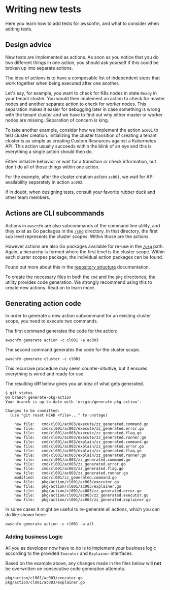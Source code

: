 # Writing new tests

Here you learn how to add tests for awscnfm, and what to consider when adding tests.

## Design advice

New tests are implemented as actions. As soon as
you notice that you do two different things in one action, you should ask yourself if
this could be broken up into separate actions.

The idea of actions is to have a composable
list of independent steps that work together when being executed after one
another.

Let's say, for example,  you want to check for K8s nodes in state `Ready` in your tenant cluster.
You would then implement an action to check for master nodes and another
separate action to check for worker nodes. This separation makes it easier for
debugging later in case something is wrong with the tenant cluster and we have
to find out why either master or worker nodes are missing. Separation of concern
is king.

To take another example, consider how we implement the action `ac001` to test cluster creation.
Initializing the cluster transition of creating a tenant cluster is as simple as
creating Custom Resources against a Kubernetes API. This action usually succeeds
within the blink of an eye and this is everything a single action should then
do.

Either initialize behavior _or_ wait for a transition _or_ check information, but don't do all of those things within one action.

For the example, after the cluster creation action `ac001`, we
wait for API availability separately in action `ac002`.

If in doubt, when
designing tests, consult your favorite rubber duck and other team members.

## Actions are CLI subcommands

Actions in `awscnfm` are also subcommands of the command line utility, and they exist as Go packages in the [`/cmd`](https://github.com/giantswarm/awscnfm/tree/master/cmd) directory. In that directory, the first sub level represents the cluster scopes. Within those are the actions.

However actions are also Go packages available for re-use in the [`/pkg`](https://github.com/giantswarm/awscnfm/tree/master/pkg) path. Again, a hierarchy is formed where the first level is the cluster scope. Within each cluster scopes package, the individual action packages can be found.

Found out more about this in the [repository structure](structure.md) documentation.

To create the necessary files in both the `cmd` and the `pkg` directories, the utility provides code generation. We strongly recommend using this to create new actions. Read on to learn more.

## Generating action code

In order to generate a new
action subcommand for an existing cluster scope, you need to execute two
commands.

The first command generates the code for the action:

```nohighlight
awscnfm generate action -c cl001 -a ac003
```

The second
command generates the code for the cluster scope.

```nohighlight
awscnfm generate cluster -c cl001
```

This recursive procedure may seem counter-intuitive, but it ensures
everything is wired and ready for use.

The resulting diff below gives you an idea of what gets generated.

```nohighlight
$ git status
On branch generate-pkg-action
Your branch is up-to-date with 'origin/generate-pkg-action'.

Changes to be committed:
  (use "git reset HEAD <file>..." to unstage)

    new file:   cmd/cl001/ac003/execute/zz_generated.command.go
    new file:   cmd/cl001/ac003/execute/zz_generated.error.go
    new file:   cmd/cl001/ac003/execute/zz_generated.flag.go
    new file:   cmd/cl001/ac003/execute/zz_generated.runner.go
    new file:   cmd/cl001/ac003/explain/zz_generated.command.go
    new file:   cmd/cl001/ac003/explain/zz_generated.error.go
    new file:   cmd/cl001/ac003/explain/zz_generated.flag.go
    new file:   cmd/cl001/ac003/explain/zz_generated.runner.go
    new file:   cmd/cl001/ac003/zz_generated.command.go
    new file:   cmd/cl001/ac003/zz_generated.error.go
    new file:   cmd/cl001/ac003/zz_generated.flag.go
    new file:   cmd/cl001/ac003/zz_generated.runner.go
    modified:   cmd/cl001/zz_generated.command.go
    new file:   pkg/action/cl001/ac003/executor.go
    new file:   pkg/action/cl001/ac003/explainer.go
    new file:   pkg/action/cl001/ac003/zz_generated.error.go
    new file:   pkg/action/cl001/ac003/zz_generated.executor.go
    new file:   pkg/action/cl001/ac003/zz_generated.explainer.go
```

In some cases it might be useful to re-generate all actions, which you can do
like shown here:

```nohighlight
awscnfm generate action -c cl001 -a all
```

### Adding business Logic

All you as developer now have to do is to implement your business logic
according to the provided `Executor` and `Explainer` interfaces.

Based on the
example above, any changes made in the files below will **not** be overwritten on
consecutive code generation attempts.

```nohighlight
pkg/action/cl001/ac003/executor.go
pkg/action/cl001/ac003/explainer.go
```
